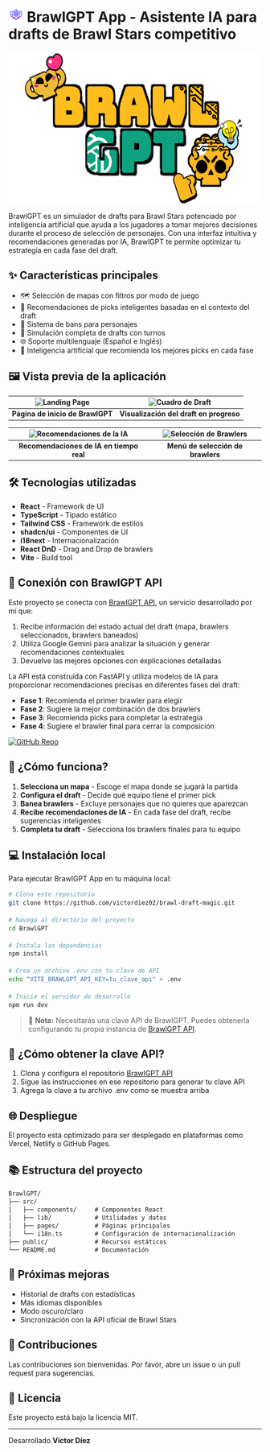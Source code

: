 # <img src="public/resources/iconBS.png" alt="BrawlGPT Icon" height="30" /> BrawlGPT App - Asistente IA para drafts de Brawl Stars competitivo

<div align="center">
  <img src="public/resources/Logo.png" alt="BrawlGPT Logo" height="300" />
</div>

BrawlGPT es un simulador de drafts para Brawl Stars potenciado por inteligencia artificial que ayuda a los jugadores a tomar mejores decisiones durante el proceso de selección de personajes. Con una interfaz intuitiva y recomendaciones generadas por IA, BrawlGPT te permite optimizar tu estrategia en cada fase del draft.

## ✨ Características principales

- 🗺️ Selección de mapas con filtros por modo de juego
- 🧠 Recomendaciones de picks inteligentes basadas en el contexto del draft
- 🚫 Sistema de bans para personajes
- 🔄 Simulación completa de drafts con turnos
- 🌐 Soporte multilenguaje (Español e Inglés)
- 🔮 Inteligencia artificial que recomienda los mejores picks en cada fase

## 🖼️ Vista previa de la aplicación

| ![Landing Page](https://private-user-images.githubusercontent.com/187178116/423411932-b70cd37a-28ef-4350-b041-cf1d644eafb0.png?jwt=eyJhbGciOiJIUzI1NiIsInR5cCI6IkpXVCJ9.eyJpc3MiOiJnaXRodWIuY29tIiwiYXVkIjoicmF3LmdpdGh1YnVzZXJjb250ZW50LmNvbSIsImtleSI6ImtleTUiLCJleHAiOjE3NDIyMDUxODgsIm5iZiI6MTc0MjIwNDg4OCwicGF0aCI6Ii8xODcxNzgxMTYvNDIzNDExOTMyLWI3MGNkMzdhLTI4ZWYtNDM1MC1iMDQxLWNmMWQ2NDRlYWZiMC5wbmc_WC1BbXotQWxnb3JpdGhtPUFXUzQtSE1BQy1TSEEyNTYmWC1BbXotQ3JlZGVudGlhbD1BS0lBVkNPRFlMU0E1M1BRSzRaQSUyRjIwMjUwMzE3JTJGdXMtZWFzdC0xJTJGczMlMkZhd3M0X3JlcXVlc3QmWC1BbXotRGF0ZT0yMDI1MDMxN1QwOTQ4MDhaJlgtQW16LUV4cGlyZXM9MzAwJlgtQW16LVNpZ25hdHVyZT1iMWU1ZjA1NmIxYTYzZmEwMTljNGQ4MDQyOTc2MDExOTUzNmFjNWY4OTE5ZTlmODMwZDgzOGMyN2JmOTFmNzk5JlgtQW16LVNpZ25lZEhlYWRlcnM9aG9zdCJ9.kXD8NJD--W7g5HWlpPontWPqbwpcssDoJikIiYFeJjc) | ![Cuadro de Draft](https://private-user-images.githubusercontent.com/187178116/423411933-199f9e38-d123-4bfd-9555-05fc4b8b81a4.png?jwt=eyJhbGciOiJIUzI1NiIsInR5cCI6IkpXVCJ9.eyJpc3MiOiJnaXRodWIuY29tIiwiYXVkIjoicmF3LmdpdGh1YnVzZXJjb250ZW50LmNvbSIsImtleSI6ImtleTUiLCJleHAiOjE3NDIyMDUxODgsIm5iZiI6MTc0MjIwNDg4OCwicGF0aCI6Ii8xODcxNzgxMTYvNDIzNDExOTMzLTE5OWY5ZTM4LWQxMjMtNGJmZC05NTU1LTA1ZmM0YjhiODFhNC5wbmc_WC1BbXotQWxnb3JpdGhtPUFXUzQtSE1BQy1TSEEyNTYmWC1BbXotQ3JlZGVudGlhbD1BS0lBVkNPRFlMU0E1M1BRSzRaQSUyRjIwMjUwMzE3JTJGdXMtZWFzdC0xJTJGczMlMkZhd3M0X3JlcXVlc3QmWC1BbXotRGF0ZT0yMDI1MDMxN1QwOTQ4MDhaJlgtQW16LUV4cGlyZXM9MzAwJlgtQW16LVNpZ25hdHVyZT03YWIzZGE0OTFlOThmMWUyYzA1ZDhjMWQwZTJkMzk0NmJjODZlOTg5ZThhODZhYzc4OTdjZGFkZjE3ZTZlMzRjJlgtQW16LVNpZ25lZEhlYWRlcnM9aG9zdCJ9.vKJv1L6qde1ZOkCGAVDPWniOTt5d08uXogQknuFLi3U) |
|:--:|:--:|
| **Página de inicio de BrawlGPT** | **Visualización del draft en progreso** |

| ![Recomendaciones de la IA](https://private-user-images.githubusercontent.com/187178116/423411931-eaca270b-8edf-4c86-9b91-233744ee0e13.png?jwt=eyJhbGciOiJIUzI1NiIsInR5cCI6IkpXVCJ9.eyJpc3MiOiJnaXRodWIuY29tIiwiYXVkIjoicmF3LmdpdGh1YnVzZXJjb250ZW50LmNvbSIsImtleSI6ImtleTUiLCJleHAiOjE3NDIyMDUxODgsIm5iZiI6MTc0MjIwNDg4OCwicGF0aCI6Ii8xODcxNzgxMTYvNDIzNDExOTMxLWVhY2EyNzBiLThlZGYtNGM4Ni05YjkxLTIzMzc0NGVlMGUxMy5wbmc_WC1BbXotQWxnb3JpdGhtPUFXUzQtSE1BQy1TSEEyNTYmWC1BbXotQ3JlZGVudGlhbD1BS0lBVkNPRFlMU0E1M1BRSzRaQSUyRjIwMjUwMzE3JTJGdXMtZWFzdC0xJTJGczMlMkZhd3M0X3JlcXVlc3QmWC1BbXotRGF0ZT0yMDI1MDMxN1QwOTQ4MDhaJlgtQW16LUV4cGlyZXM9MzAwJlgtQW16LVNpZ25hdHVyZT04OGYyNjFhZGQzZDk3Njc1MDVjYmVkNTVmOTc3ZDFiMzFhNzZmMDc2YzcyOWJlZTEzMmQ4NWZiZDUwZmNkMGRiJlgtQW16LVNpZ25lZEhlYWRlcnM9aG9zdCJ9.nOeGGRtV1bSZRQ91RZOAO99z5pZYCWhXdjX_dayHNVQ) | ![Selección de Brawlers](https://private-user-images.githubusercontent.com/187178116/423411930-ad84e3e1-7a76-420c-83fe-dd24fd867bb4.png?jwt=eyJhbGciOiJIUzI1NiIsInR5cCI6IkpXVCJ9.eyJpc3MiOiJnaXRodWIuY29tIiwiYXVkIjoicmF3LmdpdGh1YnVzZXJjb250ZW50LmNvbSIsImtleSI6ImtleTUiLCJleHAiOjE3NDIyMDUxODgsIm5iZiI6MTc0MjIwNDg4OCwicGF0aCI6Ii8xODcxNzgxMTYvNDIzNDExOTMwLWFkODRlM2UxLTdhNzYtNDIwYy04M2ZlLWRkMjRmZDg2N2JiNC5wbmc_WC1BbXotQWxnb3JpdGhtPUFXUzQtSE1BQy1TSEEyNTYmWC1BbXotQ3JlZGVudGlhbD1BS0lBVkNPRFlMU0E1M1BRSzRaQSUyRjIwMjUwMzE3JTJGdXMtZWFzdC0xJTJGczMlMkZhd3M0X3JlcXVlc3QmWC1BbXotRGF0ZT0yMDI1MDMxN1QwOTQ4MDhaJlgtQW16LUV4cGlyZXM9MzAwJlgtQW16LVNpZ25hdHVyZT02MjNjODkxMmJiZmI2OWNlNTlhMzBjZDY4ZDViOThjZTRiY2VjYWNhN2UyZWU1NDg2NmQ3NGFlODY5YjdhNzBkJlgtQW16LVNpZ25lZEhlYWRlcnM9aG9zdCJ9.iohOrubcBLloI4027rALMtj-Ev3ZsrJDYMYNXABQnnA) |
|:--:|:--:|
| **Recomendaciones de IA en tiempo real** | **Menú de selección de brawlers** |



## 🛠️ Tecnologías utilizadas

- **React** - Framework de UI
- **TypeScript** - Tipado estático
- **Tailwind CSS** - Framework de estilos
- **shadcn/ui** - Componentes de UI
- **i18next** - Internacionalización
- **React DnD** - Drag and Drop de brawlers
- **Vite** - Build tool

## 🧠 Conexión con BrawlGPT API

Este proyecto se conecta con [BrawlGPT API](https://github.com/victordiez02/BrawlGPT-API.git), un servicio desarrollado por mí que:

1. Recibe información del estado actual del draft (mapa, brawlers seleccionados, brawlers baneados)
2. Utiliza Google Gemini para analizar la situación y generar recomendaciones contextuales
3. Devuelve las mejores opciones con explicaciones detalladas

La API está construida con FastAPI y utiliza modelos de IA para proporcionar recomendaciones precisas en diferentes fases del draft:

- **Fase 1**: Recomienda el primer brawler para elegir
- **Fase 2**: Sugiere la mejor combinación de dos brawlers
- **Fase 3**: Recomienda picks para completar la estrategia
- **Fase 4**: Sugiere el brawler final para cerrar la composición

[![GitHub Repo](https://img.shields.io/badge/GitHub-BrawlGPT%20API-blue?style=for-the-badge&logo=github)](https://github.com/victordiez02/BrawlGPT-API.git)

## 🚀 ¿Cómo funciona?

1. **Selecciona un mapa** - Escoge el mapa donde se jugará la partida
2. **Configura el draft** - Decide qué equipo tiene el primer pick
3. **Banea brawlers** - Excluye personajes que no quieres que aparezcan
4. **Recibe recomendaciones de IA** - En cada fase del draft, recibe sugerencias inteligentes
5. **Completa tu draft** - Selecciona los brawlers finales para tu equipo

## 💻 Instalación local

Para ejecutar BrawlGPT App en tu máquina local:

```bash
# Clona este repositorio
git clone https://github.com/victordiez02/brawl-draft-magic.git

# Navega al directorio del proyecto
cd BrawlGPT

# Instala las dependencias
npm install

# Crea un archivo .env con tu clave de API
echo "VITE_BRAWLGPT_API_KEY=tu_clave_api" > .env

# Inicia el servidor de desarrollo
npm run dev
```

> 🔑 **Nota:** Necesitarás una clave API de BrawlGPT. Puedes obtenerla configurando tu propia instancia de [BrawlGPT API](https://github.com/victordiez02/BrawlGPT-API.git).

## 🤔 ¿Cómo obtener la clave API?

1. Clona y configura el repositorio [BrawlGPT API](https://github.com/victordiez02/BrawlGPT-API.git)
2. Sigue las instrucciones en ese repositorio para generar tu clave API
3. Agrega la clave a tu archivo .env como se muestra arriba

## 🌐 Despliegue

El proyecto está optimizado para ser desplegado en plataformas como Vercel, Netlify o GitHub Pages.

## 📚 Estructura del proyecto

```
BrawlGPT/
├── src/
│   ├── components/     # Componentes React
│   ├── lib/            # Utilidades y datos
│   ├── pages/          # Páginas principales
│   └── i18n.ts         # Configuración de internacionalización
├── public/             # Recursos estáticos
└── README.md           # Documentación
```

## 🔮 Próximas mejoras

- Historial de drafts con estadísticas
- Más idiomas disponibles
- Modo oscuro/claro
- Sincronización con la API oficial de Brawl Stars

## 🤝 Contribuciones

Las contribuciones son bienvenidas. Por favor, abre un issue o un pull request para sugerencias.

## 📄 Licencia

Este proyecto está bajo la licencia MIT.

---

Desarrollado **Víctor Díez**
